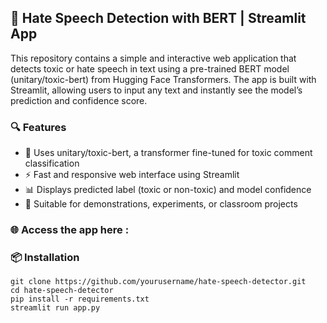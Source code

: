 ## 🧠 Hate Speech Detection with BERT | Streamlit App

This repository contains a simple and interactive web application that detects toxic or hate speech in text using a pre-trained BERT model (unitary/toxic-bert) from Hugging Face Transformers. The app is built with Streamlit, allowing users to input any text and instantly see the model’s prediction and confidence score.

### 🔍 Features
- 🔗 Uses unitary/toxic-bert, a transformer fine-tuned for toxic comment classification
- ⚡ Fast and responsive web interface using Streamlit
- 📊 Displays predicted label (toxic or non-toxic) and model confidence
- 🧪 Suitable for demonstrations, experiments, or classroom projects


### 🌐 Access the app here : 

### 📦 Installation
```
git clone https://github.com/yourusername/hate-speech-detector.git
cd hate-speech-detector
pip install -r requirements.txt
streamlit run app.py
```
